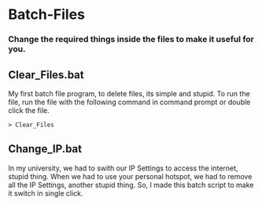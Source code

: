 # Batch-Files

### Change the required things inside the files to make it useful for you.

## Clear_Files.bat
My first batch file program, to delete files, its simple and stupid.
To run the file, run the file with the following command in command prompt or double click the file.

```
> Clear_Files
```

## Change_IP.bat
In my university, we had to swith our IP Settings to access the internet, stupid thing. When we had to use your personal hotspot, we had to remove all the IP Settings, another stupid thing. So, I made this batch script to make it switch in single click.
